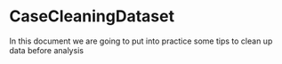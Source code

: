 # CaseCleaningDataset
In this document we are going to put into practice some tips to clean up data before analysis

